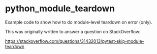 # python_module_teardown
Example code to show how to do module-level teardown on error (only).

This was originally written to answer a question on StackOverflow:

https://stackoverflow.com/questions/31432013/pytest-skip-module-teardown

